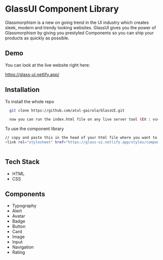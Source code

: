 
# GlassUI Component Library

Glassmorphism is a new on going trend in the UI industry which creates sleek, modern and trendy looking websites. GlassUI gives you the power of Glassmorphism by giving you prestyled Components so you can ship your products as quickly as possible.



## Demo

You can look at the live website right here:

https://glass-ui.netlify.app/

## Installation

To install the whole repo

```bash
  git clone https://github.com/atul-gairola/GlassUI.git
  
  now you can run the index.html file on any live server tool (EX : vscode extension - live server)
```
    

To use the component library

```bash
// copy and paste this in the head of your html file where you want to use this
<link rel="stylesheet" href="https://glass-ui.netlify.app/styles/components.css">
    
```
## Tech Stack

* HTML
* CSS


## Components

* Typography
* Alert
* Avatar
* Badge
* Button
* Card
* Image
* Input
* Navigation
* Rating


